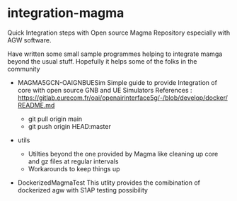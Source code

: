 # integration-magma
Quick Integration steps with Open source Magma Repository especially with AGW software.

Have written some small sample programmes helping to integrate mamga beyond the usual stuff.
Hopefully it helps some of the folks in the community 

- MAGMA5GCN-OAIGNBUESim 
    Simple guide to provide Integration of core with open source GNB and UE Simulators
    References : https://gitlab.eurecom.fr/oai/openairinterface5g/-/blob/develop/docker/README.md
     - git pull origin main
     - git push  origin HEAD:master

- utils
    * Utilties beyond the one provided by Magma like cleaning up core and gz files at regular intervals
    * Workarounds to keep things up

- DockerizedMagmaTest
    This utlity provides the comibination of dockerized agw with S1AP testing possibility

